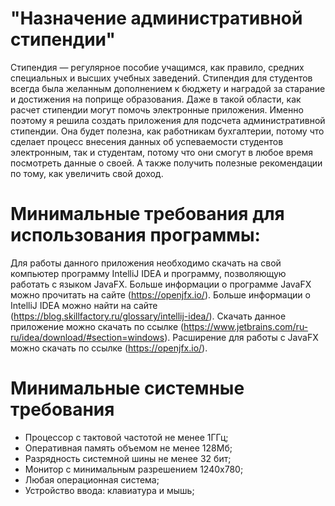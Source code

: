# "Назначение административной стипендии"
Стипендия — регулярное пособие учащимся, как правило, средних специальных и высших учебных заведений. Стипендия для студентов всегда была желанным дополнением к бюджету и наградой за старание и достижения на поприще образования.
Даже в такой области, как расчет стипендии могут помочь электронные приложения. Именно поэтому я решила создать приложения для подсчета административной стипендии.
Она будет полезна, как работникам бухгалтерии, потому что сделает процесс внесения данных об успеваемости студентов электронным, так и студентам, потому что они смогут в любое время посмотреть данные о своей. А также получить полезные рекомендации по тому, как увеличить свой доход.
# Минимальные требования для использования программы:
Для работы данного приложения необходимо скачать на свой компьютер программу IntelliJ IDEA и программу, позволяющую работать с языком JavaFX. Больше информации о программе JavaFX можно прочитать на сайте (https://openjfx.io/). Больше информации о IntelliJ IDEA можно найти на сайте (https://blog.skillfactory.ru/glossary/intellij-idea/). Скачать данное приложение можно скачать по ссылке (https://www.jetbrains.com/ru-ru/idea/download/#section=windows). Расширение для работы с JavaFX можно скачать по ссылке (https://openjfx.io/).
# Минимальные системные требования
-	Процессор с тактовой частотой не менее 1ГГц;
-	Оперативная память объемом не менее 128Мб;
-	Разрядность системной шины не менее 32 бит;
-	Монитор с минимальным разрешением 1240х780;
-	Любая операционная система;
-	Устройство ввода: клавиатура и мышь;
